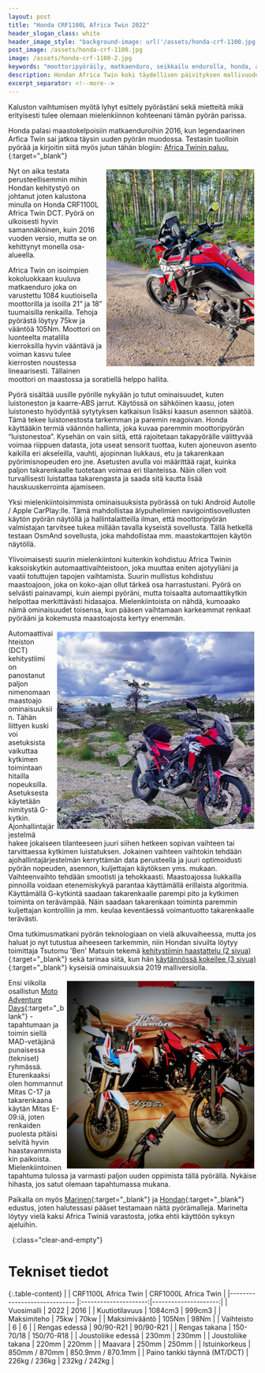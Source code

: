 ```yaml
---
layout: post
title: "Honda CRF1100L Africa Twin 2022"
header_slogan_class: white
header_image_style: "background-image: url('/assets/honda-crf-1100.jpg');"
post_image: /assets/honda-crf-1100.jpg
image: /assets/honda-crf-1100-2.jpg
keywords: "moottoripyöräily, matkaenduro, seikkailu endurolla, honda, adventure, africa twin, CRF1100L, tekniset tiedot"
description: Hondan Africa Twin koki täydellisen päivityksen mallivuodelle 2020. Tästä alkaa tutkimusmatka, mihin isoimpien kokoluokkaan kuuluva pyörä pystyy kaksoiskytkin vaihteistolla meikäläisen näpeissä.
excerpt_separator: <!--more-->
---
```



Kaluston vaihtumisen myötä lyhyt esittely pyörästäni sekä mietteitä mikä erityisesti tulee olemaan mielenkiinnon kohteenani
tämän pyörän parissa.

Honda palasi maastokelpoisiin matkaenduroihin 2016, kun legendaarinen Arfica Twin sai jatkoa täysin uuden pyörän muodossa.
Testasin tuolloin pyörää ja kirjoitin siitä myös jutun tähän blogiin: [Africa Twinin paluu.](/2016/07/14/africa-twinin-paluu){:target="_blank"}

<img src="/assets/honda-crf-1100-3.jpg" style="float: right; padding: 5px; width: 300px;" />

Nyt on aika testata perusteellisemmin mihin Hondan kehitystyö on johtanut<!--more--> joten kalustona minulla on Honda CRF1100L Africa
Twin DCT. Pyörä on ulkoisesti hyvin samannäköinen, kuin 2016 vuoden versio, mutta se on kehittynyt monella osa-alueella.

Africa Twin on isoimpien kokoluokkaan kuuluva matkaenduro joka on varustettu 1084 kuutioisella moottorilla ja isoilla 21” ja
18” tuumaisilla renkailla. Tehoja pyörästä löytyy 75kw ja vääntöä 105Nm. Moottori on luonteelta matalilla kierroksilla hyvin
vääntävä ja voiman kasvu tulee kierrosten noustessa lineaarisesti. Tällainen moottori on maastossa ja soratiellä helppo hallita.

Pyörä sisältää uusille pyörille nykyään jo tutut ominaisuudet, kuten luistoneston ja kaarre-ABS jarrut. Käytössä on
sähköinen kaasu, joten luistonesto hyödyntää sytytyksen katkaisun lisäksi kaasun asennon säätöä. Tämä tekee luistonestosta
tarkemman ja paremin reagoivan. Honda käyttääkin termiä väännön hallinta, joka kuvaa paremmin moottoripyörän “luistonestoa”.
Kysehän on vain siitä, että rajoitetaan takapyörälle välittyvää voimaa riippuen datasta, jota useat sensorit tuottaa, kuten
ajoneuvon asento kaikilla eri akseleilla, vauhti, ajopinnan liukkaus, etu ja takarenkaan pyörimisnopeuden ero jne. Asetusten avulla
voi määrittää rajat, kuinka paljon takarenkaalle tuotetaan voimaa eri tilanteissa. Näin ollen voit turvallisesti luistattaa
takarengasta ja saada sitä kautta lisää hauskuuskerrointa ajamiseen.

Yksi mielenkiintoisimmista ominaisuuksista pyörässä on tuki Android Autolle / Apple CarPlay:lle. Tämä mahdollistaa
älypuhelimien navigointisovellusten käytön pyörän näytöllä ja hallintalaitteilla ilman, että moottoripyörän valmistajan
tarvitsee tukea millään tavalla kyseistä sovellusta. Tällä hetkellä testaan OsmAnd sovellusta, joka mahdollistaa mm.
maastokarttojen käytön näytöllä.

Ylivoimaisesti suurin mielenkiintoni kuitenkin kohdistuu Africa Twinin kaksoiskytkin automaattivaihteistoon, joka muuttaa
eniten ajotyyliäni ja vaatii totuttujen tapojen vaihtamista. Suurin mullistus kohdistuu maastoajoon, joka on koko-ajan ollut
tärkeä osa harrastustani. Pyörä on selvästi painavampi, kuin aiempi pyöräni, mutta toisaalta automaattikytkin helpottaa
merkittävästi hidasajoa. Mielenkiintoista on nähdä, kumoaako nämä ominaisuudet toisensa, kun pääsen vaihtamaan karkeammat
renkaat pyörääni ja kokemusta maastoajosta kertyy enemmän.

<img src="/assets/honda-crf-1100-2.jpg" style="float: right; padding: 5px;" />

Automaattivaihteiston (DCT) kehitystiimi on panostanut paljon nimenomaan maastoajo ominaisuuksiin. Tähän liittyen kuski voi
asetuksista vaikuttaa kytkimen toimintaan hitailla nopeuksilla. Asetuksesta käytetään nimitystä G-kytkin.
Ajonhallintajärjestelmä hakee jokaiseen tilanteeseen juuri siihen hetkeen sopivan vaihteen tai tarvittaessa kytkimen
luistatuksen. Jokainen vaihteen vaihtokin tehdään ajohallintajärjestelmän kerryttämän data perusteella ja juuri optimoidusti
pyörän nopeuden, asennon, kuljettajan käytöksen yms. mukaan. Vaihteenvaihto tehdään smootisti ja tehokkaasti. Maastoajossa
liukkailla pinnoilla voidaan etenemiskykyä parantaa käyttämällä erillaista algoritmia. Käyttämällä G-kytkintä saadaan
takarenkaalle parempi pito ja kytkimen toiminta on terävämpää. Näin saadaan takarenkaan toiminta paremmin kuljettajan
kontrolliin ja mm. keulaa keventäessä voimantuotto takarenkaalle terävästi.

Oma tutkimusmatkani pyörän teknologiaan on vielä alkuvaiheessa, mutta jos haluat jo nyt tutustua aiheeseen tarkemmin, niin
Hondan sivuilta löytyy toimittaja Tsutomu 'Ben' Matsuin tekemä
[kehitystiimin haastattelu (2 sivua)](https://global.honda/innovation/technology/motorcycle/tech-views/vol09_g-switch_stc/interview.html){:target="_blank"}
sekä tarinaa siitä, kun hän
[käytännössä kokeilee (3 sivua)](https://global.honda/innovation/technology/motorcycle/tech-views/vol09_g-switch_stc/impression.html){:target="_blank"}
kyseisiä ominaisuuksia 2019 malliversiolla.

<img src="/assets/honda-crf-1100-4.jpg" style="float: right; padding: 5px; width: 380px;" />

Ensi viikolla osallistun [Moto Adventure Days](https://motoadventuredays.fi){:target="_blank"} -tapahtumaan ja toimin
siellä MAD-vetäjänä punaisessa (tekniset) ryhmässä. Eturenkaaksi olen hommannut Mitas C-17 ja takarenkaana käytän
Mitas E-09:iä, joten renkaiden puolesta pitäisi selvitä hyvin haastavammistakin paikoista. Mielenkiintoinen tapahtuma
tulossa ja varmasti paljon uuden oppimista tällä pyörällä. Nykäise hihasta, jos satut olemaan tapahtumassa mukana.

Paikalla on myös [Marinen](https://marine.fi){:target="_blank"} ja [Hondan](https://www.hondabikes.fi/){:target="_blank"}
edustus, joten halutessasi pääset testamaan näitä pyörämalleja. Marinelta löytyy vielä kaksi Africa Twiniä varastosta, jotka
ehtii käyttöön syksyn ajeluihin.

&nbsp;
{:class="clear-and-empty"}


# Tekniset tiedot

{:.table-content}
|                              |  CRF1100L Africa Twin | CRF1000L Africa Twin |
|----------------------------- |:---------------------:|---------------------:|
| Vuosimalli                   |  2022                 | 2016                 |
| Kuutiotilavuus               |  1084cm3              | 999cm3               |
| Maksimiteho                  |  75kw                 | 70kw                 |
| Maksimivääntö                |  105Nm                | 98Nm                 |
| Vaihteisto                   |  6                    | 6                    |
| Rengas edessä                |  90/90-R21            | 90/90-R21            |
| Rengas takana                |  150-70/18            | 150/70-R18           |
| Joustoliike edessä           |  230mm                | 230mm                |
| Joustoliike takana           |  220mm                | 220mm                |
| Maavara                      |  250mm                | 250mm                |
| Istuinkorkeus                |  850mm / 870mm        | 850.9mm / 870.1mm    |
| Paino tankki täynnä (MT/DCT) |  226kg / 236kg        | 232kg / 242kg        |

